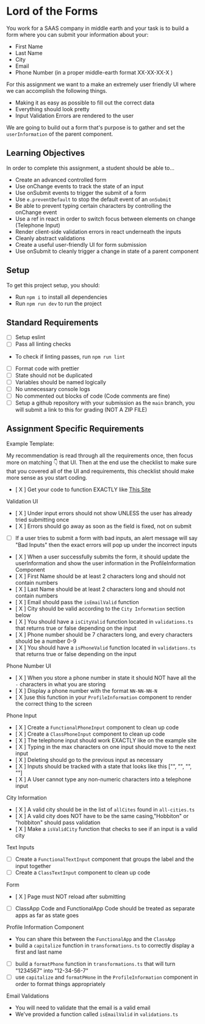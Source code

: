 # Lord of the Forms

You work for a SAAS company in middle earth and your task is to build a form where you can submit your information about your:

- First Name
- Last Name
- City
- Email
- Phone Number (in a proper middle-earth format XX-XX-XX-X )

For this assignment we want to a make an extremely user friendly UI where we can accomplish the following things.

- Making it as easy as possible to fill out the correct data
- Everything should look pretty
- Input Validation Errors are rendered to the user

We are going to build out a form that's purpose is to gather and set the `userInformation` of the parent component.

## Learning Objectives

In order to complete this assignment, a student should be able to...

- Create an advanced controlled form
- Use onChange events to track the state of an input
- Use onSubmit events to trigger the submit of a form
- Use `e.preventDefault` to stop the default event of an `onSubmit`
- Be able to prevent typing certain characters by controlling the onChange event
- Use a ref in react in order to switch focus between elements on change (Telephone Input)
- Render client-side validation errors in react underneath the inputs
- Cleanly abstract validations
- Create a useful user-friendly UI for form submission
- Use onSubmit to cleanly trigger a change in state of a parent component

## Setup

To get this project setup, you should:

- Run `npm i` to install all dependencies
- Run `npm run dev` to run the project

## Standard Requirements

- [ ] Setup eslint
- [ ] Pass all linting checks

- To check if linting passes, run `npm run lint`

- [ ] Format code with prettier
- [ ] State should not be duplicated
- [ ] Variables should be named logically
- [ ] No unnecessary console logs
- [ ] No commented out blocks of code (Code comments are fine)
- [ ] Setup a github repository with your submission as the `main` branch, you will submit a link to this for grading (NOT A ZIP FILE)

## Assignment Specific Requirements

Example Template:

My recommendation is read through all the requirements once, then focus more on matching 👇 that UI. Then at the end use the checklist to make sure that you covered all of the UI and requirements, this checklist should make more sense as you start coding.

- [ X ] Get your code to function EXACTLY like [This Site](https://lord-of-the-forms.vercel.app/)

Validation UI

- [ X ] Under input errors should not show UNLESS the user has already tried submitting once
- [ X ] Errors should go away as soon as the field is fixed, not on submit
- [ ] If a user tries to submit a form with bad inputs, an alert message will say "Bad Inputs" then the exact errors will pop up under the incorrect inputs
- [ X ] When a user successfully submits the form, it should update the userInformation and show the user information in the ProfileInformation Component
- [ X ] First Name should be at least 2 characters long and should not contain numbers
- [ X ] Last Name should be at least 2 characters long and should not contain numbers
- [ X ] Email should pass the `isEmailValid` function
- [ X ] City should be valid according to the `City Information` section below
- [ X ] You should have a `isCityValid` function located in `validations.ts` that returns true or false depending on the input
- [ X ] Phone number should be 7 characters long, and every characters should be a number 0-9
- [ X ] You should have a `isPhoneValid` function located in `validations.ts` that returns true or false depending on the input

Phone Number UI

- [ X ] When you store a phone number in state it should NOT have all the `-` characters in what you are storing
- [ X ] Display a phone number with the format `NN-NN-NN-N`
- [ X ]use this function in your `ProfileInformation` component to render the correct thing to the screen

Phone Input

- [ X ] Create a `FunctionalPhoneInput` component to clean up code
- [ X ] Create a `ClassPhoneInput` component to clean up code
- [ X ] The telephone input should work EXACTLY like on the example site
- [ X ] Typing in the max characters on one input should move to the next input
- [ X ] Deleting should go to the previous input as necessary
- [ X ] Inputs should be tracked with a state that looks like this ["", "", "", ""]
- [ X ] A User cannot type any non-numeric characters into a telephone input

City Information

- [ X ] A valid city should be in the list of `allCites` found in `all-cities.ts`
- [ X ] A valid city does NOT have to be the same casing,"Hobbiton" or "hobbiton" should pass validation
- [ X ] Make a `isValidCity` function that checks to see if an input is a valid city

Text Inputs

- [ ] Create a `FunctionalTextInput` component that groups the label and the input together
- [ ] Create a `ClassTextInput` component to clean up code

Form

- [ X ] Page must NOT reload after submitting
- [ ] ClassApp Code and FunctionalApp Code should be treated as separate apps as far as state goes

Profile Information Component

- You can share this between the `FunctionalApp` and the `ClassApp`
- build a `capitalize` function in `transformations.ts` to correctly display a first and last name

- [ ] build a `formatPhone` function in `transformations.ts` that will turn "1234567" into "12-34-56-7"
- [ ] use `capitalize` and `formatPHone` in the `ProfileInformation` component in order to format things appropriately

Email Validations

- You will need to validate that the email is a valid email
- We've provided a function called `isEmailValid` in `validations.ts`
